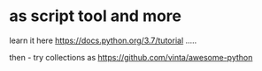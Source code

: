 # as script tool and more 

learn it here https://docs.python.org/3.7/tutorial .....

then - try collections as https://github.com/vinta/awesome-python 
